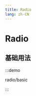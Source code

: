 ```yaml
---
title: Radio
lang: zh-CN
---
```


# Radio

<script setup>
const demos = import.meta.globEager('../../../demos/panda-ui/radio/*/*.vue')
</script>

## 基础用法

:::demo

radio/basic

:::
